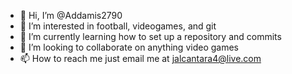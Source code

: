 - 👋 Hi, I’m @Addamis2790
- 👀 I’m interested in football, videogames, and git
- 🌱 I’m currently learning how to set up a repository and commits 
- 💞️ I’m looking to collaborate on anything video games
- 📫 How to reach me just email me at jalcantara4@live.com

<!---
Addamis2790/Addamis2790 is a ✨ special ✨ repository because its `README.md` (this file) appears on your GitHub profile.
You can click the Preview link to take a look at your changes.
--->
